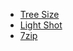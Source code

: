 * [Tree Size](https://www.jam-software.com/treesize_free)
* [Light Shot](https://app.prntscr.com/ru/index.html)
* [7zip](https://www.7-zip.org/download.html)
